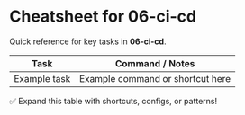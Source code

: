 # Cheatsheet for 06-ci-cd

Quick reference for key tasks in **06-ci-cd**.

| Task            | Command / Notes                         |
|-----------------|----------------------------------------|
| Example task    | Example command or shortcut here        |

✅ Expand this table with shortcuts, configs, or patterns!

